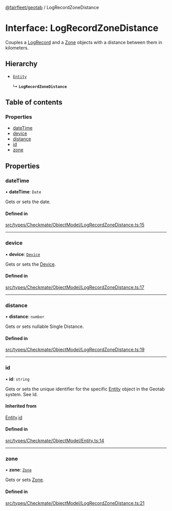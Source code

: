 [@fairfleet/geotab](../README.md) / LogRecordZoneDistance

# Interface: LogRecordZoneDistance

Couples a [LogRecord](LogRecord.md) and a
 [Zone](Zone.md) objects with a distance between them in kilometers.

## Hierarchy

- [`Entity`](Entity.md)

  ↳ **`LogRecordZoneDistance`**

## Table of contents

### Properties

- [dateTime](LogRecordZoneDistance.md#datetime)
- [device](LogRecordZoneDistance.md#device)
- [distance](LogRecordZoneDistance.md#distance)
- [id](LogRecordZoneDistance.md#id)
- [zone](LogRecordZoneDistance.md#zone)

## Properties

### dateTime

• **dateTime**: `Date`

Gets or sets the date.

#### Defined in

[src/types/Checkmate/ObjectModel/LogRecordZoneDistance.ts:15](https://github.com/fairfleet/geotab/blob/ff38bfc/src/types/Checkmate/ObjectModel/LogRecordZoneDistance.ts#L15)

___

### device

• **device**: [`Device`](Device.md)

Gets or sets the [Device](Device.md).

#### Defined in

[src/types/Checkmate/ObjectModel/LogRecordZoneDistance.ts:17](https://github.com/fairfleet/geotab/blob/ff38bfc/src/types/Checkmate/ObjectModel/LogRecordZoneDistance.ts#L17)

___

### distance

• **distance**: `number`

Gets or sets nullable Single Distance.

#### Defined in

[src/types/Checkmate/ObjectModel/LogRecordZoneDistance.ts:19](https://github.com/fairfleet/geotab/blob/ff38bfc/src/types/Checkmate/ObjectModel/LogRecordZoneDistance.ts#L19)

___

### id

• **id**: `string`

Gets or sets the unique identifier for the specific [Entity](Entity.md) object in the Geotab system. See Id.

#### Inherited from

[Entity](Entity.md).[id](Entity.md#id)

#### Defined in

[src/types/Checkmate/ObjectModel/Entity.ts:14](https://github.com/fairfleet/geotab/blob/ff38bfc/src/types/Checkmate/ObjectModel/Entity.ts#L14)

___

### zone

• **zone**: [`Zone`](Zone.md)

Gets or sets [Zone](Zone.md).

#### Defined in

[src/types/Checkmate/ObjectModel/LogRecordZoneDistance.ts:21](https://github.com/fairfleet/geotab/blob/ff38bfc/src/types/Checkmate/ObjectModel/LogRecordZoneDistance.ts#L21)
